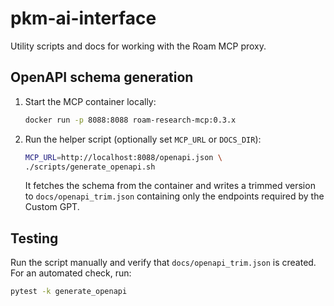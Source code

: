 # pkm-ai-interface

Utility scripts and docs for working with the Roam MCP proxy.

## OpenAPI schema generation

1. Start the MCP container locally:
   ```bash
   docker run -p 8088:8088 roam-research-mcp:0.3.x
   ```
2. Run the helper script (optionally set `MCP_URL` or `DOCS_DIR`):
   ```bash
   MCP_URL=http://localhost:8088/openapi.json \
   ./scripts/generate_openapi.sh
   ```
   It fetches the schema from the container and writes a trimmed version to
   `docs/openapi_trim.json` containing only the endpoints required by the Custom GPT.

## Testing

Run the script manually and verify that `docs/openapi_trim.json` is created.
For an automated check, run:
```bash
pytest -k generate_openapi
```
